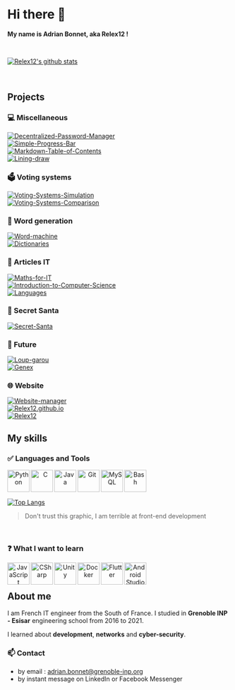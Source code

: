 <!---[pas sur le site]--->
<!---esisar-tp--->
<!---cours_python (mettre dans languages)--->
<!---esisar cs351 (mettre dans esisar)--->
<!---esisar porojet ogar (mettre dans esisar)--->

# Hi there 👋

**My name is Adrian Bonnet, aka Relex12 !**

<br/>

[![Relex12's github stats](https://github-readme-stats.vercel.app/api?username=Relex12&show_icons=true&count_private=true)](https://github.com/anuraghazra/github-readme-stats)

<br/>

## Projects

### 💻 Miscellaneous

[![Decentralized-Password-Manager](https://github-readme-stats.vercel.app/api/pin/?username=Relex12&repo=Decentralized-Password-Manager)](https://relex12.github.io/fr/Decentralized-Password-Manager)
<br/>[![Simple-Progress-Bar](https://github-readme-stats.vercel.app/api/pin/?username=Relex12&repo=Simple-Progress-Bar)](https://relex12.github.io/Simple-Progress-Bar)
<br/>[![Markdown-Table-of-Contents](https://github-readme-stats.vercel.app/api/pin/?username=Relex12&repo=Markdown-Table-of-Contents)](https://relex12.github.io/Markdown-Table-of-Contents)
<br/>[![Lining-draw](https://github-readme-stats.vercel.app/api/pin/?username=Relex12&repo=Lining-draw)](https://relex12.github.io/Lining-draw)

### 🗳️ Voting systems

[![Voting-Systems-Simulation](https://github-readme-stats.vercel.app/api/pin/?username=Relex12&repo=Voting-Systems-Simulation)](https://relex12.github.io/Voting-Systems-Simulation)
<br/>[![Voting-Systems-Comparison](https://github-readme-stats.vercel.app/api/pin/?username=Relex12&repo=Voting-Systems-Comparison)](https://relex12.github.io/fr/Voting-Systems-Comparison)

### 📠 Word generation

[![Word-machine](https://github-readme-stats.vercel.app/api/pin/?username=Relex12&repo=Word-machine)](https://relex12.github.io/Word-machine)
<br/>[![Dictionaries](https://github-readme-stats.vercel.app/api/pin/?username=Relex12&repo=Dictionaries)](https://relex12.github.io/Dictionaries)

### 📰 Articles IT

[![Maths-for-IT](https://github-readme-stats.vercel.app/api/pin/?username=Relex12&repo=Maths-for-IT)](https://relex12.github.io/fr/Maths-for-IT)
<br/>[![Introduction-to-Computer-Science](https://github-readme-stats.vercel.app/api/pin/?username=Relex12&repo=Introduction-to-Computer-Science)](https://relex12.github.io/fr/Introduction-to-Computer-Science)
<br/>[![Languages](https://github-readme-stats.vercel.app/api/pin/?username=Relex12&repo=Languages)](https://relex12.github.io/fr/Languages)

### 🎁 Secret Santa

[![Secret-Santa](https://github-readme-stats.vercel.app/api/pin/?username=Relex12&repo=Secret-Santa)](https://relex12.github.io/fr/Secret-Santa)

### 🔮 Future

[![Loup-garou](https://github-readme-stats.vercel.app/api/pin/?username=Relex12&repo=Loup-garou)](https://relex12.github.io/fr/Loup-garou)
<br/>[![Genex](https://github-readme-stats.vercel.app/api/pin/?username=Relex12&repo=Genex)](https://relex12.github.io/fr/Genex)

### 🌐 Website

[![Website-manager](https://github-readme-stats.vercel.app/api/pin/?username=Relex12&repo=Website-manager)](https://github.com/Relex12/Website-manager)
<br/>[![Relex12.github.io](https://github-readme-stats.vercel.app/api/pin/?username=Relex12&repo=Relex12.github.io)](https://github.com/Relex12/Relex12.github.io)
<br/>[![Relex12](https://github-readme-stats.vercel.app/api/pin/?username=Relex12&repo=Relex12)](https://github.com/Relex12/Relex12)

## My skills

### ✅ Languages and Tools

<center>
<img align="left" alt="Python" width="50px" src="https://cdn.jsdelivr.net/npm/simple-icons@v3/icons/python.svg"/>
<img align="left" alt="C" width="50px" src="https://cdn.jsdelivr.net/npm/simple-icons@v3/icons/c.svg"/>
<img align="left" alt="Java" width="50px" src="https://cdn.jsdelivr.net/npm/simple-icons@v3/icons/java.svg"/>
<img align="left" alt="Git" width="50px" src="https://cdn.jsdelivr.net/npm/simple-icons@v3/icons/git.svg"/>
<img align="left" alt="MySQL" width="50px" src="https://cdn.jsdelivr.net/npm/simple-icons@v3/icons/mysql.svg"/>
<img align="left" alt="Bash" width="50px" src="https://cdn.jsdelivr.net/npm/simple-icons@v3/icons/gnubash.svg"/>
<br/>
<br/>
</center>
<br/>

[![Top Langs](https://github-readme-stats.vercel.app/api/top-langs/?username=Relex12&layout=compact)](https://github.com/anuraghazra/github-readme-stats)

> Don't trust this graphic, I am terrible at front-end development

<br/>

### ❓ What I want to learn

<center>
<img align="left" alt="JavaScript" width="50px" src="https://cdn.jsdelivr.net/npm/simple-icons@v3/icons/javascript.svg"/>
<img align="left" alt="CSharp" width="50px" src="https://cdn.jsdelivr.net/npm/simple-icons@v3/icons/csharp.svg"/><img align="left" alt="Unity" width="50px" src="https://cdn.jsdelivr.net/npm/simple-icons@v3/icons/unity.svg"/>
<img align="left" alt="Docker" width="50px" src="https://cdn.jsdelivr.net/npm/simple-icons@v3/icons/docker.svg"/>
<img align="left" alt="Flutter" width="50px" src="https://cdn.jsdelivr.net/npm/simple-icons@v3/icons/flutter.svg"/> <img align="left" alt="Android Studio" width="50px" src="https://cdn.jsdelivr.net/npm/simple-icons@v3/icons/androidstudio.svg"/>
<br/>
<br/>
</center>

## About me

I am French IT engineer from the South of France. I studied in **Grenoble INP - Esisar** engineering school from 2016 to 2021.

I learned about **development**, **networks** and **cyber-security**.


### 📫 Contact

* by email : adrian.bonnet@grenoble-inp.org
* by instant message on LinkedIn or Facebook Messenger
